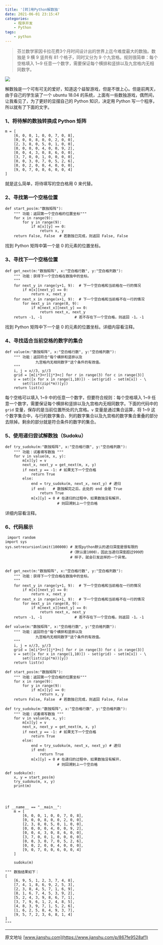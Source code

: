 ```yaml
---
title: '[转]用Python解数独'
date: 2021-06-01 23:15:47
categories: 
    - 程序开发
    - Python
tags:
    - python
---
```

> 芬兰数学家因卡拉花费3个月时间设计出的世界上迄今难度最大的数独。数独是 9 横 9 竖共有 81 个格子，同时又分为 9 个九宫格。规则很简单：每个空格填入 1~9 任意一个数字，需要保证每个横排和竖排以及九宫格内无相同数字。

![](259976-9986d86a0b148cfa.jpg)

解数独是一个可有可无的爱好，知道这个益智游戏，但是不很上心。但是前两天，由于自己的学生装了一个 ubuntu 18.04 的系统，上面有一些数独游戏，偶然间，让我看见了，为了更好的显摆自己的 Python 知识，决定用 Python 写一个程序，所以就有了下面的文字。

### 1、将待解的数独转换成 Python 矩阵

```
m = [
    [6, 0, 0, 1, 0, 0, 7, 0, 8],
    [0, 0, 0, 8, 0, 0, 2, 0, 0],
    [2, 3, 8, 0, 5, 0, 1, 0, 0],
    [0, 0, 0, 0, 4, 0, 0, 9, 2],
    [0, 0, 4, 3, 0, 8, 6, 0, 0],
    [3, 7, 0, 0, 1, 0, 0, 0, 0],
    [0, 0, 3, 0, 7, 0, 5, 2, 6],
    [0, 0, 2, 0, 0, 4, 0, 0, 0],
    [9, 0, 7, 0, 0, 6, 0, 0, 4]
] 
```

就是这么简单，将待填写的空白格用 0 来代替。

### 2、寻找第一个空格位置

```
def start_pos(m:"数独矩阵"):
    """ 功能：返回第一个空白格的位置坐标"""
    for x in range(9):
        for y in range(9):
            if m[x][y] == 0:
                return x, y
    return False, False  # 若数独已完成，则返回 False, False 
```

找到 Python 矩阵中第一个是 0 的元素的位置坐标。

### 3、寻找下一个空格位置

```
def get_next(m:"数独矩阵", x:"空白格行数", y:"空白格列数"):
    """ 功能：获得下一个空白格在数独中的坐标。       
    """
    for next_y in range(y+1, 9):  # 下一个空白格和当前格在一行的情况
        if m[x][next_y] == 0:
            return x, next_y
    for next_x in range(x+1, 9):  # 下一个空白格和当前格不在一行的情况
        for next_y in range(0, 9):
            if m[next_x][next_y] == 0:
                return next_x, next_y
    return -1, -1               # 若不存在下一个空白格，则返回 -1，-1 
```

找到 Python 矩阵中下一个是 0 的元素的位置坐标。详细内容看注释。

### 4、寻找适合当前空格的数字的集合

```
def value(m:"数独矩阵", x:"空白格行数", y:"空白格列数"):
    """ 功能：返回符合"每个横排和竖排以及
              九宫格内无相同数字"这个条件的有效值。
    """ 
    i, j = x//3, y//3
    grid = [m[i*3+r][j*3+c] for r in range(3) for c in range(3)]
    v = set([x for x in range(1,10)]) - set(grid) - set(m[x]) - \
        set(list(zip(*m))[y])
    return list(v) 
```

每个空格可以填入 1~9 中的任意一个数字，但要符合规则：每个空格填入 1~9 任意一个数字，需要保证每个横排和竖排以及九宫格内无相同数字。下面的代码中的 `grid` 变量，保存的是当前位置所处的九宫格。`v` 变量是通过集合运算，将 1~9 这个数字集合中，与行的数字集合、列的数字集合以及九宫格的数字集合重叠的部分去除掉。剩余的部分就是符合条件的数字的集合。

### 5、使用递归尝试解数独（Sudoku）

```
def try_sudoku(m:"数独矩阵", x:"空白格行数", y:"空白格列数"):
    """ 功能：试着填写数独 """
    for v in value(m, x, y):
        m[x][y] = v
        next_x, next_y = get_next(m, x, y)
        if next_y == -1: # 如果无下一个空白格
            return True
        else:
            end = try_sudoku(m, next_x, next_y) # 递归
            if end:   # 数独解完之后，此处的 end 会是 True
                return True
            m[x][y] = 0 # 在递归的过程中，如果数独没有解开，
                        # 则回溯到上一个空白格 
```

详细内容看注释。

### 6、代码展示

```
 import random 
import sys  
sys.setrecursionlimit(100000) # 发现python默认的递归深度是很有限的
                              #（默认是1000），因此当递归深度超过999的
                              # 样子，就会引发这样的一个异常。


def get_next(m:"数独矩阵", x:"空白格行数", y:"空白格列数"):
    """ 功能：获得下一个空白格在数独中的坐标。       
    """
    for next_y in range(y+1, 9):  # 下一个空白格和当前格在一行的情况
        if m[x][next_y] == 0:
            return x, next_y
    for next_x in range(x+1, 9):  # 下一个空白格和当前格不在一行的情况
        for next_y in range(0, 9):
            if m[next_x][next_y] == 0:
                return next_x, next_y
    return -1, -1               # 若不存在下一个空白格，则返回 -1，-1
        
def value(m:"数独矩阵", x:"空白格行数", y:"空白格列数"):
    """ 功能：返回符合"每个横排和竖排以及
              九宫格内无相同数字"这个条件的有效值。
    """ 
    i, j = x//3, y//3
    grid = [m[i*3+r][j*3+c] for r in range(3) for c in range(3)]
    v = set([x for x in range(1,10)]) - set(grid) - set(m[x]) - \
        set(list(zip(*m))[y])    
    return list(v)

def start_pos(m:"数独矩阵"):
    """ 功能：返回第一个空白格的位置坐标"""
    for x in range(9):
        for y in range(9):
            if m[x][y] == 0:
                return x, y
    return False, False  # 若数独已完成，则返回 False, False

def try_sudoku(m:"数独矩阵", x:"空白格行数", y:"空白格列数"):
    """ 功能：试着填写数独 """
    for v in value(m, x, y):
        m[x][y] = v
        next_x, next_y = get_next(m, x, y)
        if next_y == -1: # 如果无下一个空白格
            return True
        else:
            end = try_sudoku(m, next_x, next_y) # 递归
            if end:
                return True
            m[x][y] = 0 # 在递归的过程中，如果数独没有解开，
                        # 则回溯到上一个空白格

def sudoku(m):        
    x, y = start_pos(m)
    try_sudoku(m, x, y)
    print(m)     
    
        

                    
if __name__ == "__main__":
    m = [
        [6, 0, 0, 1, 0, 0, 7, 0, 8],
        [0, 0, 0, 8, 0, 0, 2, 0, 0],
        [2, 3, 8, 0, 5, 0, 1, 0, 0],
        [0, 0, 0, 0, 4, 0, 0, 9, 2],
        [0, 0, 4, 3, 0, 8, 6, 0, 0],
        [3, 7, 0, 0, 1, 0, 0, 0, 0],
        [0, 0, 3, 0, 7, 0, 5, 2, 6],
        [0, 0, 2, 0, 0, 4, 0, 0, 0],
        [9, 0, 7, 0, 0, 6, 0, 0, 4]
    ]

    sudoku(m)
    
""" 数独结果如下：
[
    [6, 9, 5, 1, 2, 3, 7, 4, 8], 
    [7, 4, 1, 8, 6, 9, 2, 5, 3], 
    [2, 3, 8, 4, 5, 7, 1, 6, 9], 
    [8, 1, 6, 7, 4, 5, 3, 9, 2], 
    [5, 2, 4, 3, 9, 8, 6, 7, 1], 
    [3, 7, 9, 6, 1, 2, 4, 8, 5], 
    [4, 8, 3, 9, 7, 1, 5, 2, 6], 
    [1, 6, 2, 5, 8, 4, 9, 3, 7], 
    [9, 5, 7, 2, 3, 6, 8, 1, 4]
]
""" 
```

* * *

原文地址 [www.jianshu.com](https://www.jianshu.com/p/867fe9528af1)